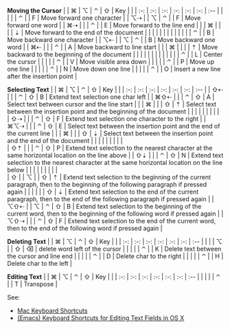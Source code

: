 __Moving the Cursor__
|      | ⌘   | ⌥   | ⌃   | ⇧   | Key    |     |
| :-:  | :-: | :-: | :-: | :-: | :-:    | :-- |
|      |     |     | ⌃   |     | F      | Move forward one character |
| ⌥⇢   |     | ⌥   | ⌃   |     | F      | Move forward one word |
| ⌘⇢   |     |     | ⌃   |     | E      | Move forward to the line end |
|      | ⌘   |     |     |     | ⇣      | Move forward to the end of the document |
|      |     |     |     |     |        | |
|      |     |     | ⌃   |     | B      | Move backward one character |
| ⌥⇠   |     | ⌥   | ⌃   |     | B      | Move backward one word |
| ⌘⇠   |     |     | ⌃   |     | A      | Move backward to line start |
|      | ⌘   |     |     |     | ⇡      | Move backward to the beginning of the document |
|      |     |     |     |     |        | |
|      |     |     | ⌃   |     | L      | Center the cursor |
|      |     |     | ⌃   |     | V      | Move visible area down |
|      |     |     | ⌃   |     | P      | Move up one line |
|      |     |     | ⌃   |     | N      | Move down one line |
|      |     |     | ⌃   |     | O      | Insert a new line after the insertion point |

__Selecting Text__
|      | ⌘   | ⌥   | ⌃   | ⇧   | Key    |     |
| :-:  | :-: | :-: | :-: | :-: | :-:    | :-- |
| ⇧⇠   |     |     | ⌃   | ⇧   | B      | Extend text selection one char left |
| ⌘⇧⇠  |     |     | ⌃   | ⇧   | A      | Select text between cursor and the line start |
|      | ⌘   |     |     | ⇧   | ⇡      | Select text between the insertion point and the beginning of the document |
|      |     |     |     |     |        | |     
| ⇧⇢   |     |     | ⌃   | ⇧   | F      | Extend text selection one character to the right |
| ⌘⌥⇢  |     |     | ⌃   | ⇧   | E      | Select text between the insertion point and the end of the current line |
|      | ⌘   |     |     | ⇧   | ⇣      | Select text between the insertion point and the end of the document |
|      |     |     |     |     |        | |     
| ⇧⇡   |     |     | ⌃   | ⇧   | P      | Extend text selection to the nearest character at the same horizontal location on the line above |
| ⇧⇣   |     |     | ⌃   | ⇧   | N      | Extend text selection to the nearest character at the same horizontal location on the line below |
|      |     |     |     |     |        | |     
| ⇧    |     | ⌥   |     | ⇧   | ⇡      | Extend text selection to the beginning of the current paragraph, then to the beginning of the following paragraph if pressed again |
|      |     |     |     | ⇧   | ⇣      | Extend text selection to the end of the current paragraph, then to the end of the following paragraph if pressed again |
| ⌥⇧⇠  |     | ⌥   | ⌃   | ⇧   | B      | Extend text selection to the beginning of the current word, then to the beginning of the following word if pressed again |
| ⌥⇧⇢  |     |     | ⌃   | ⇧   | F      | Extend text selection to the end of the current word, then to the end of the following word if pressed again |

__Deleting Text__
|      | ⌘   | ⌥   | ⌃   | ⇧   | Key    |     |
| :-:  | :-: | :-: | :-: | :-: | :-:    | :-- |
|      |     | ⌥   |     | ⇧   | ⌫      | delete word left of the cursor |
|      |     |     | ⌃   |     | K      | Delete text between the cursor and line end |
|      |     |     | ⌃   |     | D      | Delete char to the right |
|      |     |     | ⌃   |     | H      | Delete char to the left |

__Editing Text__
|      | ⌘    | ⌥   | ⌃   | ⇧   | Key    |     |
| :-:  | :-:  | :-: | :-: | :-: | :-:    | :-- |
|      |      |     | ⌃   |     | T      | Transpose |

See:
* [Mac Keyboard Shortcuts](https://support.apple.com/en-us/HT201236)
* [(Emacs) Keyboard Shortcuts for Editing Text Fields in OS X](https://jblevins.org/log/kbd)
